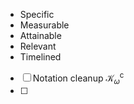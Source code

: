 - Specific
- Measurable
- Attainable
- Relevant
- Timelined


- [ ] Notation cleanup $\mathcal{K}_\omega^\mathrm{c}$
- [ ] 